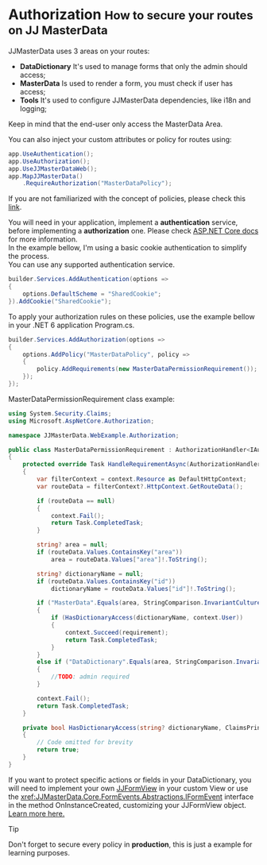 <h1>
    Authorization
    <small> How to secure your routes on JJ MasterData</small>
</h1>

JJMasterData uses 3 areas on your routes: 

- **DataDictionary** It's used to manage forms that only the admin should access;
- **MasterData** Is used to render a form, you must check if user has access;
- **Tools** It's used to configure JJMasterData dependencies, like i18n and logging;

Keep in mind that the end-user only access the MasterData Area.<br>

You can also inject your custom attributes or policy for routes using:
```cs
app.UseAuthentication();
app.UseAuthorization();
app.UseJJMasterDataWeb();
app.MapJJMasterData()
    .RequireAuthorization("MasterDataPolicy");
```
If you are not familiarized with the concept of policies, please check this [link](https://learn.microsoft.com/en-us/aspnet/core/security/authorization/policies?view=aspnetcore-6.0).

You will need in your application, implement a **authentication**  service, before implementing a **authorization** one.
Please check [ASP.NET Core docs](https://learn.microsoft.com/en-us/aspnet/core/security/authentication/?view=aspnetcore-6.0) for more information.
<br>
In the example bellow, I'm using a basic cookie authentication to simplify the process.
<br>
You can use any supported authentication service.

```cs
builder.Services.AddAuthentication(options =>
{
    options.DefaultScheme = "SharedCookie";
}).AddCookie("SharedCookie");
```

To apply your authorization rules on these policies, use the example bellow in your .NET 6 application Program.cs.

```cs
builder.Services.AddAuthorization(options =>
{
    options.AddPolicy("MasterDataPolicy", policy =>
    {
        policy.AddRequirements(new MasterDataPermissionRequirement());
    });
});
```

MasterDataPermissionRequirement class example:
```csharp
using System.Security.Claims;
using Microsoft.AspNetCore.Authorization;

namespace JJMasterData.WebExample.Authorization;

public class MasterDataPermissionRequirement : AuthorizationHandler<IAuthorizationRequirement>, IAuthorizationRequirement
{
    protected override Task HandleRequirementAsync(AuthorizationHandlerContext context, IAuthorizationRequirement requirement)
    {
        var filterContext = context.Resource as DefaultHttpContext;
        var routeData = filterContext?.HttpContext.GetRouteData();

        if (routeData == null)
        {
            context.Fail();
            return Task.CompletedTask;
        }

        string? area = null;
        if (routeData.Values.ContainsKey("area"))
            area = routeData.Values["area"]!.ToString();

        string? dictionaryName = null;
        if (routeData.Values.ContainsKey("id"))
            dictionaryName = routeData.Values["id"]!.ToString();

        if ("MasterData".Equals(area, StringComparison.InvariantCultureIgnoreCase))
        {
            if (HasDictionaryAccess(dictionaryName, context.User))
            {
                context.Succeed(requirement);
                return Task.CompletedTask;
            }
        }
        else if ("DataDictionary".Equals(area, StringComparison.InvariantCultureIgnoreCase))
        {
            //TODO: admin required
        }

        context.Fail();
        return Task.CompletedTask;
    }

    private bool HasDictionaryAccess(string? dictionaryName, ClaimsPrincipal user)
    {
        // Code omitted for brevity
        return true;
    }
}
```

If you want to protect specific actions or fields in your DataDictionary, you will need to implement your own [JJFormView](components/form_view.md) in your custom View or use the <xref:JJMasterData.Core.FormEvents.Abstractions.IFormEvent> interface in the method OnInstanceCreated, customizing your JJFormView object. 
<br>
[Learn more here.](custom_rules.md)

> [!TIP] 
> Don't forget to secure every policy in **production**, this is just a example for learning purposes.


